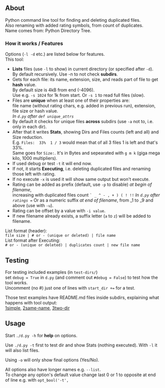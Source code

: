 ## About

Python command line tool for finding and deleting duplicated files.  
Also renaming with added rating symbols, from count of duplicates.  
Name comes from: Python Directory Tree.

### How it works / Features

Options (`-l -d` etc.) are listed below for features.  
This tool:
- **Lists** files (use `-l` to show) in current directory (or specified after `-d`).  
  By default recursively. Use -n to not check **subdirs**.
- Gets for each file: its name, extension, size, and reads part of file to get **hash** value.  
  By default size is 4kB from end (-4096).  
  Use e.g. `-s 1024` for 1k from start. Or `-s 1` to read full files (slow).
- Files are **unique** when at least one of their properties are:  
  file name (without rating chars, e.g. added in previous run), extension, file size or hash value.  
  *In `d.py` after `def unique_attrs`*
- By default it checks for unique files **across** subdirs (use `-a` not to, i.e. only in each dir).
- After that it writes **Stats**, showing Dirs and Files counts (left and all) and Size reduction.  
  E.g. `Files:  33%  1 / 3` would mean that of all 3 files 1 is left and that's 33%.  
  Same goes for `Size:`. It's in Bytes and sepearated with `g m k` (giga mega kilo, 1000 multipliers).
- If used debug or test `-t` it will end now.
- If not, it starts **Executing**, i.e. deleting duplicated files and renaming those left with rating.
- If no execute `-x` is used it will show same output but won't execute.
- Rating can be added as prefix (default, use `-p` to disable) *at begin of filename*,  
  increasing with duplicated files count `` ` _ ^ - , + ) ( ! !! ``
  *In `d.py` after `ratings =`*
  Or as a numeric suffix *at end of filename*, from _1 to _9 and above (use with `-u`).
- Rating can be offset by a value with `-i value`.
- If new filename already exists, a suffix letter (`a` to `z`) will be added to filename.

List format (header):  
`file size | # or - (unique or deleted) | file name`  
List format after Executing:  
`# or - (unique or deleted) | duplicates count | new file name`

## Testing

For testing included examples (in `test-dirs/`)  
set `debug = True` in `d.py` (and comment out `#debug = False`) to test how the tool works.  
Uncomment (no #) just one of lines with `start_dir +=` for a test.

Those test examples have README.md files inside subdirs, explaining what happens with tool output:  
[1simple](https://github.com/cryham/py-dirt/tree/master/test-dirs/1simple), 
[2same-name](https://github.com/cryham/py-dirt/tree/master/test-dirs/2same-name), 
[3two-dir](https://github.com/cryham/py-dirt/tree/master/test-dirs/3two-dir)

## Usage

Start `./d.py -h` for **help** on options.  

Use `./d.py -t` first to test dir and show Stats (nothing executed). With `-l` it will also list files.  

Using `-o` will only show final options (Yes/No).  

All options also have longer names e.g. `--list`.  
To change any option's default value change last 0 or 1 to opposite at end of line e.g. with `opt_bool('-t',`  
